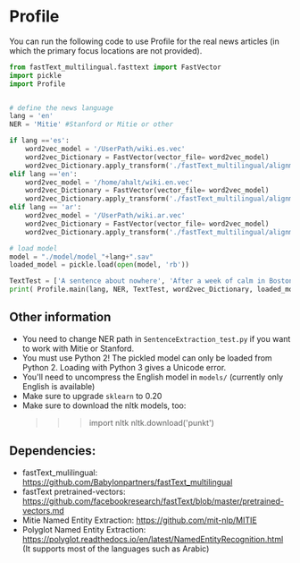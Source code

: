 # Profile 

You can run the following code to use Profile for the real news articles (in which the primary focus locations are not provided). 


```Python 
from fastText_multilingual.fasttext import FastVector
import pickle
import Profile


# define the news language 
lang = 'en'
NER = 'Mitie' #Stanford or Mitie or other

if lang =='es': 
    word2vec_model = '/UserPath/wiki.es.vec'
    word2vec_Dictionary = FastVector(vector_file= word2vec_model)
    word2vec_Dictionary.apply_transform('./fastText_multilingual/alignment_matrices/es.txt')
elif lang =='en':
    word2vec_model = '/home/ahalt/wiki.en.vec'
    word2vec_Dictionary = FastVector(vector_file= word2vec_model)
    word2vec_Dictionary.apply_transform('./fastText_multilingual/alignment_matrices/en.txt')
elif lang == 'ar':
    word2vec_model = '/UserPath/wiki.ar.vec'
    word2vec_Dictionary = FastVector(vector_file= word2vec_model)
    word2vec_Dictionary.apply_transform('./fastText_multilingual/alignment_matrices/ar.txt')

# load model 
model = "./model/model_"+lang+".sav"
loaded_model = pickle.load(open(model, 'rb'))

TextTest = ['A sentence about nowhere', 'After a week of calm in Boston, violence broke out in Amherst and Williamstown.']
print( Profile.main(lang, NER, TextTest, word2vec_Dictionary, loaded_model) ) 

```


## Other information

- You need to change NER path in ```SentenceExtraction_test.py``` if you want to work with Mitie or Stanford. 
- You must use Python 2! The pickled model can only be loaded from Python 2. Loading with Python 3 gives a Unicode error.
- You'll need to uncompress the English model in `models/` (currently only English is available)
- Make sure to upgrade `sklearn` to 0.20
- Make sure to download the nltk models, too:  
    >>> import nltk
    >>> nltk.download('punkt')

## Dependencies: 

- fastText_mulilingual: https://github.com/Babylonpartners/fastText_multilingual
- fastText pretrained-vectors: https://github.com/facebookresearch/fastText/blob/master/pretrained-vectors.md
- Mitie Named Entity Extraction: https://github.com/mit-nlp/MITIE
- Polyglot Named Entity Extraction: https://polyglot.readthedocs.io/en/latest/NamedEntityRecognition.html 
  (It supports most of the languages such as Arabic) 
